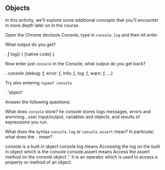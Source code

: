 ## Objects

In this activity, we'll explore some additional concepts that you'll encounter in more depth later on in the course.

Open the Chrome devtools Console, type in `console.log` and then hit enter

What output do you get?

. ƒ log() { [native code] }


Now enter just `console` in the Console, what output do you get back?

. console {debug: ƒ, error: ƒ, info: ƒ, log: ƒ, warn: ƒ, …}

Try also entering `typeof console`

. 'object'

Answer the following questions:

What does `console` store?
he console stores logs messages, errors and wornning , user input/output, variables and objects, and results of expressions you run.

What does the syntax `console.log` or `console.assert` mean? In particular, what does the `.` mean?

console is a built in object
console.log means Accessing the log on the built in object which is the console
console.assert means Access the assert method on the console object
'.' it is an operator which is used to access a property or method of an object.